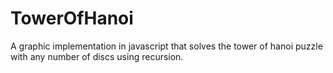 TowerOfHanoi
=============

A graphic implementation in javascript that solves the tower of hanoi puzzle with any number of discs using recursion. 
